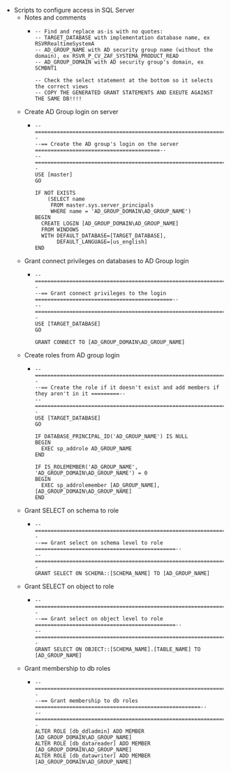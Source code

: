 - Scripts to configure access in SQL Server
	- Notes and comments
		- ```
		  -- Find and replace as-is with no quotes: 
		  -- TARGET_DATABASE with implementation database name, ex RSVRRealtimeSystemA
		  -- AD_GROUP_NAME with AD security group name (without the domain), ex RSVR_P_CV_ZAF_SYSTEMA_PRODUCT_READ
		  -- AD_GROUP_DOMAIN with AD security group's domain, ex SCMBNT1
		  
		  -- Check the select statement at the bottom so it selects the correct views
		  -- COPY THE GENERATED GRANT STATEMENTS AND EXEUTE AGAINST THE SAME DB!!!!
		  ```
	- Create AD Group login on server
		- ```
		  --=====================================================================================--
		  --== Create the AD group's login on the server ========================================--
		  --=====================================================================================--
		  USE [master]
		  GO
		  
		  IF NOT EXISTS 
		      (SELECT name  
		       FROM master.sys.server_principals
		       WHERE name = 'AD_GROUP_DOMAIN\AD_GROUP_NAME')
		  BEGIN
		  	CREATE LOGIN [AD_GROUP_DOMAIN\AD_GROUP_NAME] 
		  	FROM WINDOWS 
		  	WITH DEFAULT_DATABASE=[TARGET_DATABASE], 
		  		 DEFAULT_LANGUAGE=[us_english]
		  END
		  ```
	- Grant connect privileges on databases to AD Group login
		- ```
		  --=====================================================================================--
		  --== Grant connect privileges to the login ============================================--
		  --=====================================================================================--
		  USE [TARGET_DATABASE]
		  GO
		  
		  GRANT CONNECT TO [AD_GROUP_DOMAIN\AD_GROUP_NAME]
		  ```
	- Create roles from AD group login
		- ```
		  --=====================================================================================--
		  --== Create the role if it doesn't exist and add members if they aren't in it =========--
		  --=====================================================================================--
		  USE [TARGET_DATABASE]
		  GO
		  
		  IF DATABASE_PRINCIPAL_ID('AD_GROUP_NAME') IS NULL
		  BEGIN
		  	EXEC sp_addrole AD_GROUP_NAME
		  END
		  
		  IF IS_ROLEMEMBER('AD_GROUP_NAME', 'AD_GROUP_DOMAIN\AD_GROUP_NAME') = 0
		  BEGIN
		  	EXEC sp_addrolemember [AD_GROUP_NAME], [AD_GROUP_DOMAIN\AD_GROUP_NAME]
		  END
		  ```
	- Grant SELECT on schema to role
		- ```
		  --=====================================================================================--
		  --== Grant select on schema level to role =============================================--
		  --=====================================================================================--
		  GRANT SELECT ON SCHEMA::[SCHEMA_NAME] TO [AD_GROUP_NAME]
		  ```
	- Grant SELECT on object to role
		- ```
		  --=====================================================================================--
		  --== Grant select on object level to role =============================================--
		  --=====================================================================================--
		  GRANT SELECT ON OBJECT::[SCHEMA_NAME].[TABLE_NAME] TO [AD_GROUP_NAME]
		  ```
	- Grant membership to db roles
		- ```
		  --=====================================================================================--
		  --== Grant membership to db roles =====================================================--
		  --=====================================================================================--
		  ALTER ROLE [db_ddladmin] ADD MEMBER [AD_GROUP_DOMAIN\AD_GROUP_NAME]
		  ALTER ROLE [db_datareader] ADD MEMBER [AD_GROUP_DOMAIN\AD_GROUP_NAME]
		  ALTER ROLE [db_datawriter] ADD MEMBER [AD_GROUP_DOMAIN\AD_GROUP_NAME]
		  ```